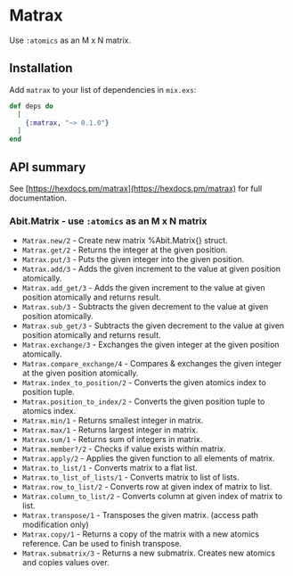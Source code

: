 # Matrax

Use `:atomics` as an M x N matrix.

## Installation

Add `matrax` to your list of dependencies in `mix.exs`:

```elixir
def deps do
  [
    {:matrax, "~> 0.1.0"}
  ]
end
```

## API summary
See [https://hexdocs.pm/matrax](https://hexdocs.pm/matrax) for full documentation.

### Abit.Matrix - use `:atomics` as an M x N matrix
* `Matrax.new/2` - Create new matrix %Abit.Matrix{} struct.
* `Matrax.get/2` - Returns the integer at the given position.
* `Matrax.put/3` - Puts the given integer into the given position.
* `Matrax.add/3` - Adds the given increment to the value at given position atomically.
* `Matrax.add_get/3` - Adds the given increment to the value at given position atomically and returns result.
* `Matrax.sub/3` - Subtracts the given decrement to the value at given position atomically.
* `Matrax.sub_get/3` - Subtracts the given decrement to the value at given position atomically and returns result.
* `Matrax.exchange/3` - Exchanges the given integer at the given position atomically.
* `Matrax.compare_exchange/4` - Compares & exchanges the given integer at the given position atomically.
* `Matrax.index_to_position/2` - Converts the given atomics index to position tuple.
* `Matrax.position_to_index/2` - Converts the given position tuple to atomics index.
* `Matrax.min/1` - Returns smallest integer in matrix.
* `Matrax.max/1` - Returns largest integer in matrix.
* `Matrax.sum/1` - Returns sum of integers in matrix.
* `Matrax.member?/2` - Checks if value exists within matrix.
* `Matrax.apply/2` - Applies the given function to all elements of matrix.
* `Matrax.to_list/1` - Converts matrix to a flat list.
* `Matrax.to_list_of_lists/1` - Converts matrix to list of lists.
* `Matrax.row_to_list/2` - Converts row at given index of matrix to list.
* `Matrax.column_to_list/2` - Converts column at given index of matrix to list.
* `Matrax.transpose/1` - Transposes the given matrix. (access path modification only)
* `Matrax.copy/1` - Returns a copy of the matrix with a new atomics reference. Can be used to finish transpose.
* `Matrax.submatrix/3` - Returns a new submatrix. Creates new atomics and copies values over.

